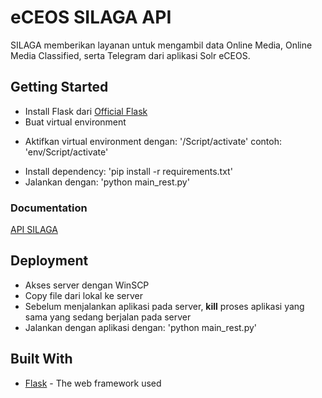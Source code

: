 # eCEOS SILAGA API

SILAGA memberikan layanan untuk mengambil data Online Media, Online Media Classified, serta Telegram dari aplikasi Solr eCEOS.

## Getting Started

- Install Flask dari [Official Flask](http://flask.pocoo.org/docs/1.0/installation/)
- Buat virtual environment

* Aktifkan virtual environment dengan:
  '<nama folder environtment>/Script/activate'
  contoh:
  'env/Script/activate'

- Install dependency:
  'pip install -r requirements.txt'
- Jalankan dengan:
  'python main_rest.py'

### Documentation

[API SILAGA](https://docs.google.com/spreadsheets/d/1Y7nJvmuK078qtfuhtgxIEIjU4i2mADjVHESUNkx6I14/edit#gid=0)

## Deployment

- Akses server dengan WinSCP
- Copy file dari lokal ke server
- Sebelum menjalankan aplikasi pada server, **kill** proses aplikasi yang sama yang sedang berjalan pada server
- Jalankan dengan aplikasi dengan:
  'python main_rest.py'

## Built With

- [Flask](http://flask.pocoo.org/docs/1.0/installation/) - The web framework used
